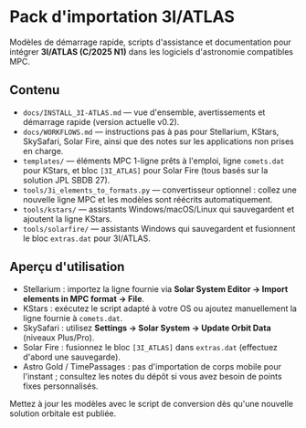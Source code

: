 # Pack d'importation 3I/ATLAS

Modèles de démarrage rapide, scripts d'assistance et documentation pour intégrer
**3I/ATLAS (C/2025 N1)** dans les logiciels d'astronomie compatibles MPC.

## Contenu
- `docs/INSTALL_3I-ATLAS.md` — vue d'ensemble, avertissements et démarrage rapide (version actuelle v0.2).
- `docs/WORKFLOWS.md` — instructions pas à pas pour Stellarium, KStars,
  SkySafari, Solar Fire, ainsi que des notes sur les applications non prises en charge.
- `templates/` — éléments MPC 1-ligne prêts à l'emploi, ligne `comets.dat` pour KStars,
  et bloc `[3I_ATLAS]` pour Solar Fire (tous basés sur la solution JPL SBDB 27).
- `tools/3i_elements_to_formats.py` — convertisseur optionnel : collez une nouvelle
  ligne MPC et les modèles sont réécrits automatiquement.
- `tools/kstars/` — assistants Windows/macOS/Linux qui sauvegardent et ajoutent la
  ligne KStars.
- `tools/solarfire/` — assistants Windows qui sauvegardent et fusionnent le bloc
  `extras.dat` pour 3I/ATLAS.

## Aperçu d'utilisation
- Stellarium : importez la ligne fournie via **Solar System Editor → Import elements in MPC format → File**.
- KStars : exécutez le script adapté à votre OS ou ajoutez manuellement la ligne fournie à `comets.dat`.
- SkySafari : utilisez **Settings → Solar System → Update Orbit Data** (niveaux Plus/Pro).  
- Solar Fire : fusionnez le bloc `[3I_ATLAS]` dans `extras.dat` (effectuez d'abord une sauvegarde).  
- Astro Gold / TimePassages : pas d'importation de corps mobile pour l'instant ; consultez les notes du dépôt si vous avez besoin de points fixes personnalisés.

Mettez à jour les modèles avec le script de conversion dès qu'une nouvelle solution orbitale est publiée.
